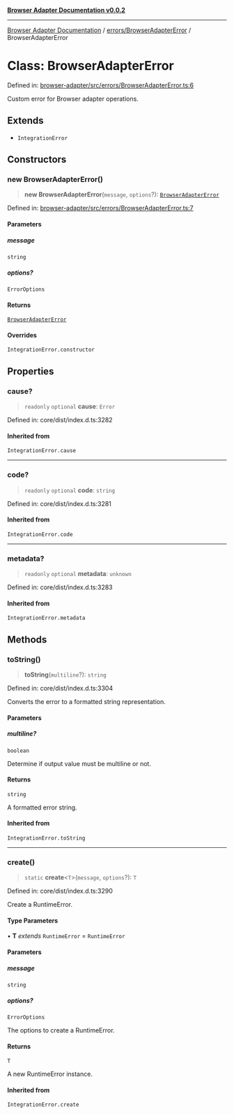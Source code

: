 [**Browser Adapter Documentation v0.0.2**](../../../README.md)

***

[Browser Adapter Documentation](../../../modules.md) / [errors/BrowserAdapterError](../README.md) / BrowserAdapterError

# Class: BrowserAdapterError

Defined in: [browser-adapter/src/errors/BrowserAdapterError.ts:6](https://github.com/stonemjs/browser-adapter/blob/d2a6c7f067a005360bdac09297f0863b704b814a/src/errors/BrowserAdapterError.ts#L6)

Custom error for Browser adapter operations.

## Extends

- `IntegrationError`

## Constructors

### new BrowserAdapterError()

> **new BrowserAdapterError**(`message`, `options`?): [`BrowserAdapterError`](BrowserAdapterError.md)

Defined in: [browser-adapter/src/errors/BrowserAdapterError.ts:7](https://github.com/stonemjs/browser-adapter/blob/d2a6c7f067a005360bdac09297f0863b704b814a/src/errors/BrowserAdapterError.ts#L7)

#### Parameters

##### message

`string`

##### options?

`ErrorOptions`

#### Returns

[`BrowserAdapterError`](BrowserAdapterError.md)

#### Overrides

`IntegrationError.constructor`

## Properties

### cause?

> `readonly` `optional` **cause**: `Error`

Defined in: core/dist/index.d.ts:3282

#### Inherited from

`IntegrationError.cause`

***

### code?

> `readonly` `optional` **code**: `string`

Defined in: core/dist/index.d.ts:3281

#### Inherited from

`IntegrationError.code`

***

### metadata?

> `readonly` `optional` **metadata**: `unknown`

Defined in: core/dist/index.d.ts:3283

#### Inherited from

`IntegrationError.metadata`

## Methods

### toString()

> **toString**(`multiline`?): `string`

Defined in: core/dist/index.d.ts:3304

Converts the error to a formatted string representation.

#### Parameters

##### multiline?

`boolean`

Determine if output value must be multiline or not.

#### Returns

`string`

A formatted error string.

#### Inherited from

`IntegrationError.toString`

***

### create()

> `static` **create**\<`T`\>(`message`, `options`?): `T`

Defined in: core/dist/index.d.ts:3290

Create a RuntimeError.

#### Type Parameters

• **T** *extends* `RuntimeError` = `RuntimeError`

#### Parameters

##### message

`string`

##### options?

`ErrorOptions`

The options to create a RuntimeError.

#### Returns

`T`

A new RuntimeError instance.

#### Inherited from

`IntegrationError.create`
